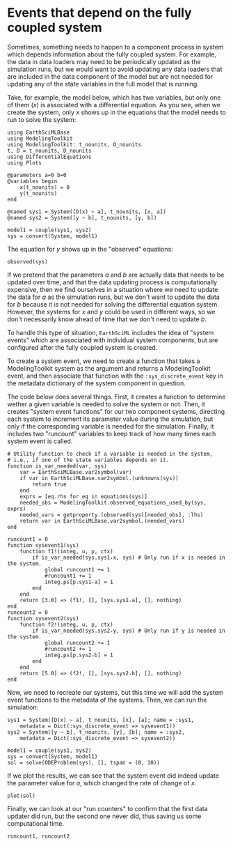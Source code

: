 # Events that depend on the fully coupled system

Sometimes, something needs to happen to a component process in system which depends information about the fully coupled system.
For example, the data in data loaders may need to be periodically updated as the simulation runs, but we would want to avoid updating
any data loaders that are included in the data component of the model but are not needed for updating any of the state variables in
the full model that is running.

Take, for example, the model below, which has two variables, but only one of them ($x$) is associated with a differential equation.
As you see, when we create the system, only $x$ shows up in the equations that the model needs to run to solve the system:

```@example system_events
using EarthSciMLBase
using ModelingToolkit
using ModelingToolkit: t_nounits, D_nounits
t, D = t_nounits, D_nounits
using DifferentialEquations
using Plots

@parameters a=0 b=0
@variables begin
    x(t_nounits) = 0
    y(t_nounits)
end

@named sys1 = System([D(x) ~ a], t_nounits, [x, a])
@named sys2 = System([y ~ b], t_nounits, [y, b])

model1 = couple(sys1, sys2)
sys = convert(System, model1)
```

The equation for $y$ shows up in the "observed" equations:

```@example system_events
observed(sys)
```

If we pretend that the parameters $a$ and $b$ are actually data that needs to be updated over time, and that the data updating process is computationally expensive, then we find ourselves in a situation where we need to update the data for $a$ as the simulation runs, but we don't want to update the data for $b$ because it is not needed for solving the differential equation system.
However, the systems for $x$ and $y$ could be used in different ways, so we don't necessarily know ahead of time that we don't need to update $b$.

To handle this type of situation, `EarthSciML` includes the idea of "system events" which are associated with individual system components, but are configured after the fully coupled system is created.

To create a system event, we need to create a function that takes a ModelingToolkit system as the argument and returns a ModelingToolkit event,
and then associate that function with the `:sys_discrete_event` key in the metadata dictionary of the system component in question.

The code below does several things. First, it creates a function to determine wether a given variable is needed to solve the system or not.
Then, it creates "system event functions" for our two component systems, directing each system to increment its parameter value during the simulation, but only if the corresponding variable is needed for the simulation.
Finally, it includes two "runcount" variables to keep track of how many times each system event is called.

```@example system_events
# Utility function to check if a variable is needed in the system,
# i.e., if one of the state variables depends on it.
function is_var_needed(var, sys)
    var = EarthSciMLBase.var2symbol(var)
    if var in EarthSciMLBase.var2symbol.(unknowns(sys))
        return true
    end
    exprs = [eq.rhs for eq in equations(sys)]
    needed_obs = ModelingToolkit.observed_equations_used_by(sys, exprs)
    needed_vars = getproperty.(observed(sys)[needed_obs], :lhs)
    return var in EarthSciMLBase.var2symbol.(needed_vars)
end

runcount1 = 0
function sysevent1(sys)
    function f1!(integ, u, p, ctx)
        if is_var_needed(sys.sys1₊x, sys) # Only run if x is needed in the system.
            global runcount1 += 1
            #runcount1 += 1
            integ.ps[p.sys1₊a] = 1
        end
    end
    return [3.0] => (f1!, [], [sys.sys1₊a], [], nothing)
end
runcount2 = 0
function sysevent2(sys)
    function f2!(integ, u, p, ctx)
        if is_var_needed(sys.sys2₊y, sys) # Only run if y is needed in the system.
            global runcount2 += 1
            #runcount2 += 1
            integ.ps[p.sys2₊b] = 1
        end
    end
    return [5.0] => (f2!, [], [sys.sys2₊b], [], nothing)
end
```

Now, we need to recreate our systems, but this time we will add the system event functions to the metadata of the systems.
Then, we can run the simulation:

```@example system_events
sys1 = System([D(x) ~ a], t_nounits, [x], [a]; name = :sys1,
    metadata = Dict(:sys_discrete_event => sysevent1))
sys2 = System([y ~ b], t_nounits, [y], [b]; name = :sys2,
    metadata = Dict(:sys_discrete_event => sysevent2))

model1 = couple(sys1, sys2)
sys = convert(System, model1)
sol = solve(ODEProblem(sys), [], tspan = (0, 10))
```

If we plot the results, we can see that the system event did indeed update the parameter value for $a$, which changed the rate of change of $x$.

```@example system_events
plot(sol)
```

Finally, we can look at our "run counters" to confirm that the first data updater did run, but the second one never did, thus saving us some computational time.

```@example system_events
runcount1, runcount2
```
